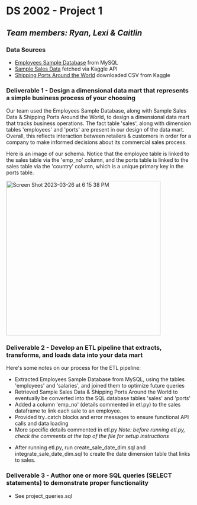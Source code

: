 # DS 2002 - Project 1
## *Team members: Ryan, Lexi & Caitlin*

### Data Sources 
- [Employees Sample Database](https://dev.mysql.com/doc/employee/en/) from MySQL
- [Sample Sales Data](https://www.kaggle.com/datasets/kyanyoga/sample-sales-data) fetched via Kaggle API
- [Shipping Ports Around the World](https://www.kaggle.com/datasets/sanjeetsinghnaik/ship-ports) downloaded CSV from Kaggle

### Deliverable 1 - Design a dimensional data mart that represents a simple business process of your choosing
Our team used the Employees Sample Database, along with Sample Sales Data & Shipping Ports Around the World, to design a dimensional data mart that tracks business operations. The fact table 'sales', along with dimension tables 'employees' and 'ports' are present in our design of the data mart. Overall, this reflects interaction between retailers & customers in order for a company to make informed decisions about its commercial sales process.

Here is an image of our schema. Notice that the employee table is linked to the sales table via the 'emp_no' column, and the ports table is linked to the sales table via the 'country' column, which is a unique primary key in the ports table.

<img width="417" alt="Screen Shot 2023-03-26 at 6 15 38 PM" src="https://user-images.githubusercontent.com/123029506/227807998-bb5ea286-6711-4212-868f-abd35eb2280e.png">

### Deliverable 2 - Develop an ETL pipeline that extracts, transforms, and loads data into your data mart
Here's some notes on our process for the ETL pipeline:
- Extracted Employees Sample Database from MySQL, using the tables 'employees' and 'salaries', and joined them to optimize future queries
- Retrieved Sample Sales Data & Shipping Ports Around the World to eventually be converted into the SQL database tables 'sales' and 'ports'
- Added a column 'emp_no' (details commented in etl.py) to the sales dataframe to link each sale to an employee.
- Provided try..catch blocks and error messages to ensure functional API calls and data loading
- More specific details commented in etl.py
*Note: before running etl.py, check the comments at the top of the file for setup instructions*
* After running etl.py, run create_sale_date_dim.sql and integrate_sale_date_dim.sql to create the date dimension table that links to sales.

### Deliverable 3 - Author one or more SQL queries (SELECT statements) to demonstrate proper functionality
- See project_queries.sql
